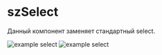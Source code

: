 # szSelect
Данный компонент заменяет стандартный select.

![example select](https://github.com/mrs4z/szSelect/blob/master/readme/select1.png)
![example select](https://github.com/mrs4z/szSelect/blob/master/readme/select2.png)
